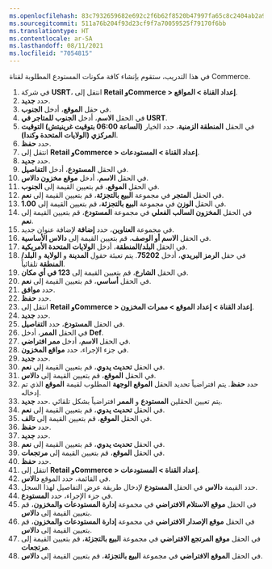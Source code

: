 ```yaml
---
ms.openlocfilehash: 83c7932659682e692c2f6b62f8520b47997fa65c8c2404ab2a9c2820170d40b4
ms.sourcegitcommit: 511a76b204f93d23cf9f7a70059525f79170f6bb
ms.translationtype: HT
ms.contentlocale: ar-SA
ms.lasthandoff: 08/11/2021
ms.locfileid: "7054815"
---
```

في هذا التدريب، ستقوم بإنشاء كافة مكونات المستودع المطلوبة لقناة Commerce. 

1. في شركة **USRT**، انتقل إلى **Retail وCommerce > إعداد القناة > المواقع**.
2. حدد **جديد‎**.
3. في حقل **الموقع**، أدخل **الجنوب**.
4. في الحقل **الاسم**، أدخل **الجنوب للمتاجر في USRT**.
5. في الحقل **المنطقة الزمنية**، حدد الخيار **(الساعة 06:00 بتوقيت غرينيتش) التوقيت المركزي (الولايات المتحدة وكندا)**.
6. حدد **حفظ**.
7. انتقل إلى **Retail وCommerce > إعداد القناة > المستودعات**.
8. حدد **جديد‎**.
9. في الحقل **المستودع**، أدخل **التفاصيل**.
10. في الحقل **الاسم**، أدخل **موقع مخزون دالاس**.
11. في الحقل **الموقع**، قم بتعيين القيمة إلى **الجنوب**.
12. في الحقل **المتجر** في مجموعة **البيع بالتجزئة**، قم بتعيين القيمة إلى **نعم**.
13. في الحقل **الوزن‬** في مجموعة **البيع بالتجزئة**، قم بتعيين القيمة إلى **1.00**.
14. في الحقل **المخزون السالب الفعلي** في مجموعة **المستودع**، قم بتعيين القيمة إلى **نعم**.
15. في مجموعة **العناوين**، حدد **إضافة** لإضافة عنوان جديد. 
16. في الحقل **الاسم أو الوصف**، قم بتعيين القيمة إلى **دالاس الأساسية**.
17. في الحقل **البلد/المنطقة**، أدخل **الولايات المتحدة الأمريكية**.
18. في حقل **الرمز البريدي**، أدخل **75202**. يتم تعبئة حقول **المدينة** و **الولاية** و **البلد/المنطقة** تلقائياً.
19. في الحقل **الشارع**، قم بتعيين القيمة إلى **123 في أي مكان**.
20. في الحقل **أساسي**، قم بتعيين القيمة إلى **نعم**.
21. حدد **موافق**.
22. حدد **حفظ**.
23. انتقل إلى **Retail وCommerce > إعداد القناة > إعداد الموقع > ممرات المخزون**.
24. حدد **جديد‎**.
25. في الحقل **المستودع**، حدد **التفاصيل**.
26. في الحقل **الممر**، أدخل **Def**.
27. في الحقل **الاسم**، أدخل **ممر افتراضي**.
28. في جزء الإجراء، حدد **مواقع المخزون**.
29. حدد **جديد‎**.
30. في الحقل **تحديث يدوي**، قم بتعيين القيمة إلى **نعم**.
31. في الحقل **الموقع**، قم بتعيين القيمة إلى **دالاس**.
32. حدد **حفظ**. يتم افتراضياً تحديد الحقل **الموقع الوجهة** المطلوب لقيمة **الموقع** الذي تم إدخاله. 
33. حدد **جديد‎**. يتم تعيين الحقلين **المستودع** و **الممر** افتراضياً بشكل تلقائي.
34. في الحقل **تحديث يدوي**، قم بتعيين القيمة إلى **نعم**.
35. في الحقل **الموقع**، قم بتعيين القيمة إلى **تالف**.
36. حدد **حفظ**.
37. حدد **جديد‎**.
38. في الحقل **تحديث يدوي**، قم بتعيين القيمة إلى **نعم**.
39. في الحقل **الموقع**، قم بتعيين القيمة إلى **مرتجعات‬**.
40. حدد **حفظ**.
41. انتقل إلى **Retail وCommerce > إعداد القناة > المستودعات**.
42. في القائمة، حدد الموقع **دالاس**.
43. حدد القيمة **دالاس** في الحقل **المستودع** لإدخال طريقة عرض التفاصيل لهذا السجل.
44. في جزء الإجراء، حدد **المستودع**.
45. في الحقل **موقع الاستلام الافتراضي** في مجموعة **إدارة المستودعات والمخزون**، قم بتعيين القيمة إلى **دالاس**.
46. في الحقل **موقع الإصدار الافتراضي** في مجموعة **إدارة المستودعات والمخزون**، قم بتعيين القيمة إلى **دالاس**.
47. في الحقل **موقع المرتجع الافتراضي‬** في مجموعة **البيع بالتجزئة**، قم بتعيين القيمة إلى **مرتجعات**.
48. في الحقل **الموقع الافتراضي‬** في مجموعة **البيع بالتجزئة**، قم بتعيين القيمة إلى **دالاس**.


